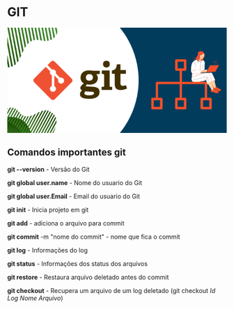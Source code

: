# GIT

![alt text](image.png)

## Comandos importantes git

**git --version** - Versão do Git

**git global user.name** - Nome do usuario do Git

**git global user.Email** - Email do usuario do Git

**git init** - Inicia projeto em git

**git add** - adiciona o arquivo para commit

**git commit** -m "nome do commit" - nome que fica o commit

**git log** - Informações do log

**git status** - Informações dos status dos arquivos

**git restore** - Restaura arquivo deletado antes do commit

**git checkout** - Recupera um arquivo de um log deletado (git checkout *Id Log* *Nome Arquivo*)

